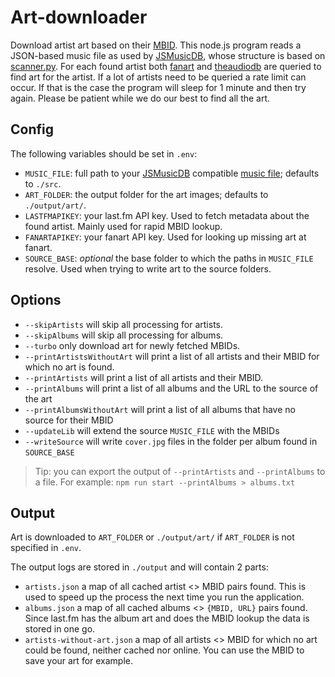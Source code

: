 # Art-downloader

Download artist art based on their [MBID](https://musicbrainz.org/). This node.js program reads a JSON-based music file as used by [JSMusicDB](https://www.jsmusicd.com), whose structure is based on [scanner.py](https://github.com/lucienimmink/scanner.py). For each found artist both [fanart](https://fanart.tv/) and [theaudiodb](https://www.theaudiodb.com/) are queried to find art for the artist. If a lot of artists need to be queried a rate limit can occur. If that is the case the program will sleep for 1 minute and then try again. Please be patient while we do our best to find all the art.

## Config

The following variables should be set in `.env`:

- `MUSIC_FILE`: full path to your [JSMusicDB](https://www.jsmusicd.com) compatible [music file](https://github.com/lucienimmink/scanner.py); defaults to `./src`.
- `ART_FOLDER`: the output folder for the art images; defaults to `./output/art/`.
- `LASTFMAPIKEY`: your last.fm API key. Used to fetch metadata about the found artist. Mainly used for rapid MBID lookup.
- `FANARTAPIKEY`: your fanart API key. Used for looking up missing art at fanart.
- `SOURCE_BASE`: _optional_ the base folder to which the paths in `MUSIC_FILE` resolve. Used when trying to write art to the source folders.

## Options

- `--skipArtists` will skip all processing for artists.
- `--skipAlbums` will skip all processing for albums.
- `--turbo` only download art for newly fetched MBIDs.
- `--printArtistsWithoutArt` will print a list of all artists and their MBID for which no art is found.
- `--printArtists` will print a list of all artists and their MBID.
- `--printAlbums` will print a list of all albums and the URL to the source of the art
- `--printAlbumsWithoutArt` will print a list of all albums that have no source for their MBID
- `--updateLib` will extend the source `MUSIC_FILE` with the MBIDs
- `--writeSource` will write `cover.jpg` files in the folder per album found in `SOURCE_BASE`

> Tip: you can export the output of `--printArtists` and `--printAlbums` to a file. For example: `npm run start --printAlbums > albums.txt`

## Output

Art is downloaded to `ART_FOLDER` or `./output/art/` if `ART_FOLDER` is not specified in `.env`.

The output logs are stored in `./output` and will contain 2 parts:

- `artists.json` a map of all cached artist <> MBID pairs found. This is used to speed up the process the next time you run the application.
- `albums.json` a map of all cached albums <> `{MBID, URL}` pairs found. Since last.fm has the album art and does the MBID lookup the data is stored in one go.
- `artists-without-art.json` a map of all artists <> MBID for which no art could be found, neither cached nor online. You can use the MBID to save your art for example.
